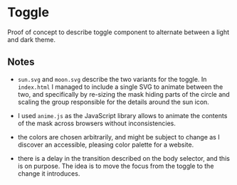 # Toggle

Proof of concept to describe toggle component to alternate between a light and dark theme.

## Notes

-   `sun.svg` and `moon.svg` describe the two variants for the toggle. In `index.html` I managed to include a single SVG to animate between the two, and specifically by re-sizing the mask hiding parts of the circle and scaling the group responsible for the details around the sun icon.

-   I used `anime.js` as the JavaScript library allows to animate the contents of the mask across browsers without inconsistencies.

-   the colors are chosen arbitrarily, and might be subject to change as I discover an accessible, pleasing color palette for a website.

-   there is a delay in the transition described on the body selector, and this is on purpose. The idea is to move the focus from the toggle to the change it introduces.
